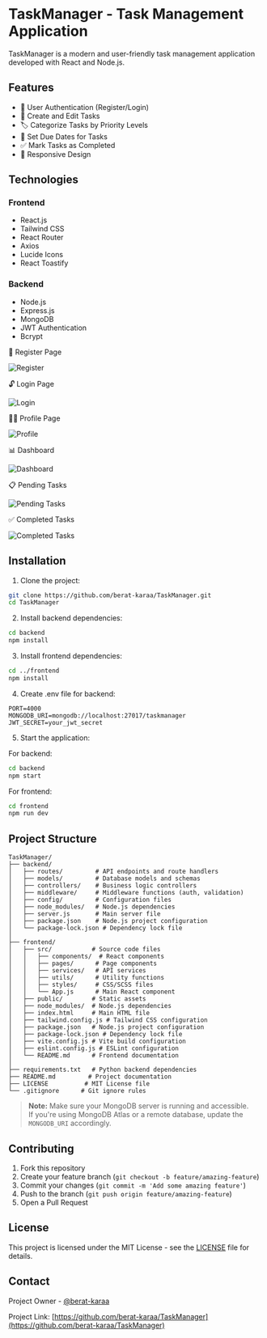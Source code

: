 # TaskManager - Task Management Application

TaskManager is a modern and user-friendly task management application developed with React and Node.js.

## Features

- 🔐 User Authentication (Register/Login)
- 📝 Create and Edit Tasks
- 🏷️ Categorize Tasks by Priority Levels
- 📅 Set Due Dates for Tasks
- ✅ Mark Tasks as Completed
- 📱 Responsive Design

## Technologies

### Frontend
- React.js
- Tailwind CSS
- React Router
- Axios
- Lucide Icons
- React Toastify

### Backend
- Node.js
- Express.js
- MongoDB
- JWT Authentication
- Bcrypt


🔐 Register Page

![Register](./Screenshots/register.png)

🔓 Login Page

![Login](./Screenshots/login.png)

🧑‍💼 Profile Page

![Profile](./Screenshots/profile.png)

📊 Dashboard

![Dashboard](./Screenshots/dashboard.png)

📋 Pending Tasks

![Pending Tasks](./Screenshots/pending.png)

✅ Completed Tasks

![Completed Tasks](./Screenshots/completed.png)



## Installation

1. Clone the project:
```bash
git clone https://github.com/berat-karaa/TaskManager.git
cd TaskManager
```

2. Install backend dependencies:
```bash
cd backend
npm install
```

3. Install frontend dependencies:
```bash
cd ../frontend
npm install
```

4. Create .env file for backend:
```env
PORT=4000
MONGODB_URI=mongodb://localhost:27017/taskmanager
JWT_SECRET=your_jwt_secret
```

5. Start the application:

For backend:
```bash
cd backend
npm start
```

For frontend:
```bash
cd frontend
npm run dev
```

## Project Structure

```
TaskManager/
├── backend/
│   ├── routes/         # API endpoints and route handlers
│   ├── models/         # Database models and schemas
│   ├── controllers/    # Business logic controllers
│   ├── middleware/     # Middleware functions (auth, validation)
│   ├── config/         # Configuration files
│   ├── node_modules/   # Node.js dependencies
│   ├── server.js       # Main server file
│   ├── package.json    # Node.js project configuration
│   └── package-lock.json # Dependency lock file
│
├── frontend/
│   ├── src/           # Source code files
│   │   ├── components/  # React components
│   │   ├── pages/      # Page components
│   │   ├── services/   # API services
│   │   ├── utils/      # Utility functions
│   │   ├── styles/     # CSS/SCSS files
│   │   └── App.js      # Main React component
│   ├── public/        # Static assets
│   ├── node_modules/  # Node.js dependencies
│   ├── index.html     # Main HTML file
│   ├── tailwind.config.js # Tailwind CSS configuration
│   ├── package.json   # Node.js project configuration
│   ├── package-lock.json # Dependency lock file
│   ├── vite.config.js # Vite build configuration
│   ├── eslint.config.js # ESLint configuration
│   └── README.md      # Frontend documentation
│
├── requirements.txt   # Python backend dependencies
├── README.md         # Project documentation
├── LICENSE          # MIT License file
└── .gitignore      # Git ignore rules
```

> **Note:** Make sure your MongoDB server is running and accessible.  
> If you're using MongoDB Atlas or a remote database, update the `MONGODB_URI` accordingly.

## Contributing

1. Fork this repository
2. Create your feature branch (`git checkout -b feature/amazing-feature`)
3. Commit your changes (`git commit -m 'Add some amazing feature'`)
4. Push to the branch (`git push origin feature/amazing-feature`)
5. Open a Pull Request

## License

This project is licensed under the MIT License - see the [LICENSE](LICENSE) file for details.

## Contact

Project Owner - [@berat-karaa](https://github.com/berat-karaa)

Project Link: [https://github.com/berat-karaa/TaskManager](https://github.com/berat-karaa/TaskManager) 
